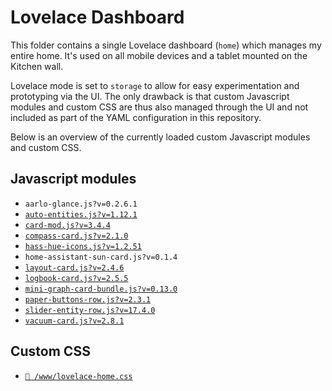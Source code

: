 # Lovelace Dashboard

This folder contains a single Lovelace dashboard (`home`) which manages my
entire home. It's used on all mobile devices and a tablet mounted on the Kitchen
wall.

Lovelace mode is set to `storage` to allow for easy experimentation and
prototyping via the UI. The only drawback is that custom Javascript modules and
custom CSS are thus also managed through the UI and not included as part of the
YAML configuration in this repository.

Below is an overview of the currently loaded custom Javascript modules and
custom CSS.

## Javascript modules

- `aarlo-glance.js?v=0.2.6.1`
- [`auto-entities.js?v=1.12.1`](https://github.com/thomasloven/lovelace-auto-entities)
- [`card-mod.js?v=3.4.4`](https://github.com/thomasloven/lovelace-card-mod/releases/tag/3.4.4)
- [`compass-card.js?v=2.1.0`](https://github.com/tomvanswam/compass-card/releases/tag/v2.1.0)
- [`hass-hue-icons.js?v=1.2.51`](https://github.com/arallsopp/hass-hue-icons/releases/tag/v1.2.51)
- `home-assistant-sun-card.js?v=0.1.4`
- [`layout-card.js?v=2.4.6`](https://github.com/thomasloven/lovelace-layout-card/releases/tag/v2.4.6)
- [`logbook-card.js?v=2.5.5`](https://github.com/royto/logbook-card/releases/tag/2.5.5)
- [`mini-graph-card-bundle.js?v=0.13.0`](https://github.com/kalkih/mini-graph-card/releases/tag/v0.13.0)
- [`paper-buttons-row.js?v=2.3.1`](https://github.com/jcwillox/lovelace-paper-buttons-row/releases/tag/2.3.1)
- [`slider-entity-row.js?v=17.4.0`](https://github.com/thomasloven/lovelace-slider-entity-row/releases/tag/17.4.0)
- [`vacuum-card.js?v=2.8.1`](https://github.com/denysdovhan/vacuum-card/releases/tag/v2.8.1)

## Custom CSS

- [`📄 /www/lovelace-home.css`](/www/lovelace-home.css)

